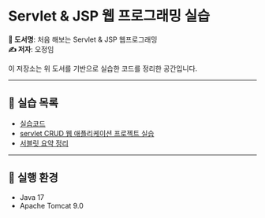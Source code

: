 # Servlet & JSP 웹 프로그래밍 실습

**📘 도서명**: 처음 해보는 Servlet & JSP 웹프로그래밍   
**✍️ 저자**: 오정임  

이 저장소는 위 도서를 기반으로 실습한 코드를 정리한 공간입니다.

---

## 📂 실습 목록
- [실습코드](./실습코드/src/main)
- [servlet CRUD 웹 애플리케이션 프로젝트 실습](./실습코드/devEx/src/main)
- [서블릿 요약 정리](./서블릿_정리)

---

## 🚀 실행 환경

- Java 17  
- Apache Tomcat 9.0  
